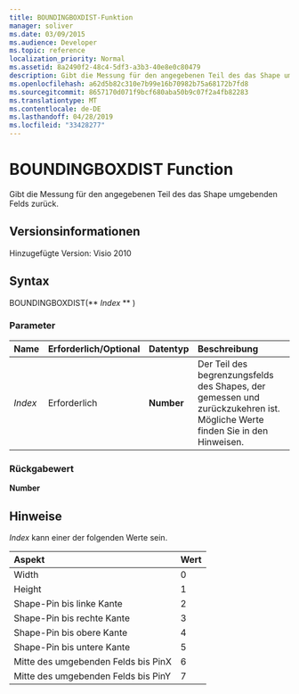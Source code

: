 ```yaml
---
title: BOUNDINGBOXDIST-Funktion
manager: soliver
ms.date: 03/09/2015
ms.audience: Developer
ms.topic: reference
localization_priority: Normal
ms.assetid: 8a2490f2-48c4-5df3-a3b3-40e8e0c80479
description: Gibt die Messung für den angegebenen Teil des das Shape umgebenden Felds zurück.
ms.openlocfilehash: a62d5b82c310e7b99e16b70982b75a68172b7fd8
ms.sourcegitcommit: 8657170d071f9bcf680aba50b9c07f2a4fb82283
ms.translationtype: MT
ms.contentlocale: de-DE
ms.lasthandoff: 04/28/2019
ms.locfileid: "33428277"
---
```

# <a name="boundingboxdist-function"></a>BOUNDINGBOXDIST Function

Gibt die Messung für den angegebenen Teil des das Shape umgebenden Felds zurück. 
  
## <a name="version-information"></a>Versionsinformationen

Hinzugefügte Version: Visio 2010
 
  
## <a name="syntax"></a>Syntax

BOUNDINGBOXDIST(** *Index* ** ) 
  
### <a name="parameters"></a>Parameter

|**Name**|**Erforderlich/Optional**|**Datentyp**|**Beschreibung**|
|:-----|:-----|:-----|:-----|
| _Index_ <br/> |Erforderlich  <br/> |**Number** <br/> |Der Teil des begrenzungsfelds des Shapes, der gemessen und zurückzukehren ist. Mögliche Werte finden Sie in den Hinweisen.  <br/> |
   
### <a name="return-value"></a>Rückgabewert

 **Number**
  
## <a name="remarks"></a>Hinweise

 *Index*  kann einer der folgenden Werte sein. 
  
|**Aspekt**|**Wert**|
|:-----|:-----|
|Width  <br/> |0  <br/> |
|Height  <br/> |1  <br/> |
|Shape-Pin bis linke Kante  <br/> |2  <br/> |
|Shape-Pin bis rechte Kante  <br/> |3  <br/> |
|Shape-Pin bis obere Kante  <br/> |4   <br/> |
|Shape-Pin bis untere Kante  <br/> |5   <br/> |
|Mitte des umgebenden Felds bis PinX  <br/> |6   <br/> |
|Mitte des umgebenden Felds bis PinY  <br/> |7   <br/> |
   

